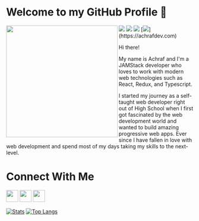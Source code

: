 # Welcome to my GitHub Profile 👋
<img src='https://res.cloudinary.com/achraf-dev/image/upload/v1618595618/hero_13bf5286f6.jpg' align='left' width='300' /> 

<img src="https://img.shields.io/badge/-TypeScript-blue?style=for-the-badge&logo=TypeScript&logoColor=white" />
<img src="https://img.shields.io/badge/-React-4A62B5?style=for-the-badge&logo=React&logoColor=white" />
<img src="https://img.shields.io/badge/-Redux-purple?style=for-the-badge&logo=Redux&logoColor=white" />
[<img src="https://img.shields.io/badge/-Website-178577?style=for-the-badge">](https://achrafdev.com)

Hi there!

My name is Achraf and I'm a JAMStack developer who loves to work with modern web technologies such as React, Redux, and Typescript.

I started my journey as a self-taught web developer right out of High School when I first got fascinated by the web development world and wanted to build amazing progressive web apps. Ever since I have fallen in love with web development and spend most of my days taking my skills to the next-level.

# Connect With Me

[<img src="https://www.vectorlogo.zone/logos/instagram/instagram-tile.svg" width="32">](https://www.instagram.com/achrafdev)
[<img src="https://www.vectorlogo.zone/logos/linkedin/linkedin-tile.svg" width="32">](https://www.linkedin.com/in/achraf-elmouhib-583563200/)
[<img src="https://www.vectorlogo.zone/logos/twitter/twitter-tile.svg" width="32">](https://www.twitter.com/AchrafElmouhib)

[![Stats](https://github-readme-stats.vercel.app/api?username=NightClover-code&show_icons=true&theme=radical)](https://github.com/NightClover-code)
[![Top Langs](https://github-readme-stats.vercel.app/api/top-langs/?username=NightClover-code&layout=compact&theme=radical)](https://github.com/NightClover-code)
